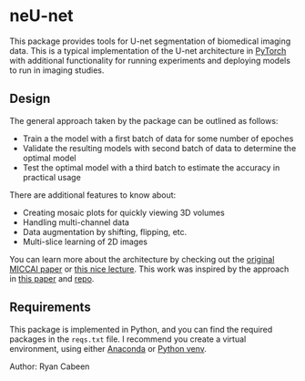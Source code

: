# neU-net

This package provides tools for U-net segmentation of biomedical imaging data.  This is a typical implementation of the U-net architecture in [PyTorch](https://pytorch.org/) with additional functionality for running experiments and deploying models to run in imaging studies.

## Design

The general approach taken by the package can be outlined as follows:
* Train a the model with a first batch of data for some number of epoches
* Validate the resulting models with second batch of data to determine the optimal model
* Test the optimal model with a third batch to estimate the accuracy in practical usage

There are additional features to know about:
* Creating mosaic plots for quickly viewing 3D volumes
* Handling multi-channel data
* Data augmentation by shifting, flipping, etc.
* Multi-slice learning of 2D images

You can learn more about the architecture by checking out the [original MICCAI paper](https://arxiv.org/abs/1505.04597) or [this nice lecture](https://youtu.be/azM57JuQpQI).  This work was inspired by the approach in [this paper](https://biorxiv.org/cgi/content/short/2020.11.17.385898v1) and [repo](https://github.com/HumanBrainED/NHP-BrainExtraction).

## Requirements

This package is implemented in Python, and you can find the required packages in the `reqs.txt` file. I recommend you create a virtual environment, using either [Anaconda](https://docs.anaconda.com/anaconda/install/) or [Python venv](https://docs.python.org/3/tutorial/venv.html).

Author: Ryan Cabeen
